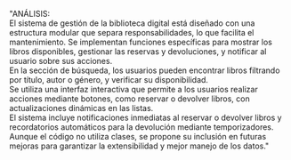"ANÁLISIS:  
El sistema de gestión de la biblioteca digital está diseñado con una estructura modular que separa responsabilidades, lo que facilita el mantenimiento. Se implementan funciones específicas para mostrar los libros disponibles, gestionar las reservas y devoluciones, y notificar al usuario sobre sus acciones.  
En la sección de búsqueda, los usuarios pueden encontrar libros filtrando por título, autor o género, y verificar su disponibilidad.  
Se utiliza una interfaz interactiva que permite a los usuarios realizar acciones mediante botones, como reservar o devolver libros, con actualizaciones dinámicas en las listas.  
El sistema incluye notificaciones inmediatas al reservar o devolver libros y recordatorios automáticos para la devolución mediante temporizadores.  
Aunque el código no utiliza clases, se propone su inclusión en futuras mejoras para garantizar la extensibilidad y mejor manejo de los datos."
